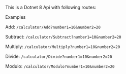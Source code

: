 This is a Dotnet 8 Api with following routes:

Examples

Add:
```/calculator/Add?number1=10&number2=20```

Subtract:
```/calculator/Subtract?number1=10&number2=20```

Multiply:
```/calculator/Multiply?number1=10&number2=20```

Divide:
```/calculator/Divide?number1=10&number2=20```

Modulo:
```/calculator/Modulo?number1=10&number2=20```
